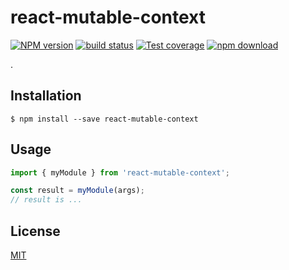 # react-mutable-context

[![NPM version][npm-image]][npm-url]
[![build status][travis-image]][travis-url]
[![Test coverage][codecov-image]][codecov-url]
[![npm download][download-image]][download-url]

.

## Installation

`$ npm install --save react-mutable-context`

## Usage

```js
import { myModule } from 'react-mutable-context';

const result = myModule(args);
// result is ...
```

## License

[MIT](./LICENSE)

[npm-image]: https://img.shields.io/npm/v/react-mutable-context.svg?style=flat-square
[npm-url]: https://www.npmjs.com/package/react-mutable-context
[travis-image]: https://img.shields.io/travis/targos/react-mutable-context/master.svg?style=flat-square
[travis-url]: https://travis-ci.org/targos/react-mutable-context
[codecov-image]: https://img.shields.io/codecov/c/github/targos/react-mutable-context.svg?style=flat-square
[codecov-url]: https://codecov.io/gh/targos/react-mutable-context
[download-image]: https://img.shields.io/npm/dm/react-mutable-context.svg?style=flat-square
[download-url]: https://www.npmjs.com/package/react-mutable-context
